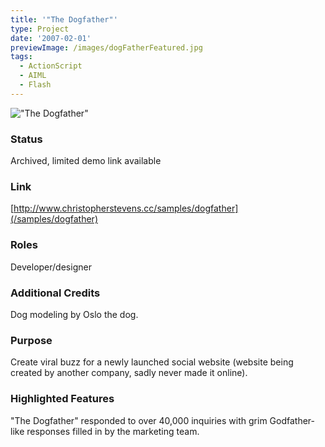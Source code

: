 ```yaml
---
title: '"The Dogfather"'
type: Project
date: '2007-02-01'
previewImage: /images/dogFatherFeatured.jpg
tags:
  - ActionScript
  - AIML
  - Flash
---
```

!["The Dogfather"](/images/dogFatherTop.jpg)

### Status

Archived, limited demo link available

### Link

[http://www.christopherstevens.cc/samples/dogfather](/samples/dogfather)

### Roles

Developer/designer

### Additional Credits

Dog modeling by Oslo the dog.

### Purpose

Create viral buzz for a newly launched social website (website being created by another company, sadly never made it online).

### Highlighted Features

"The Dogfather" responded to over 40,000 inquiries with grim Godfather-like responses filled in by the marketing team.
